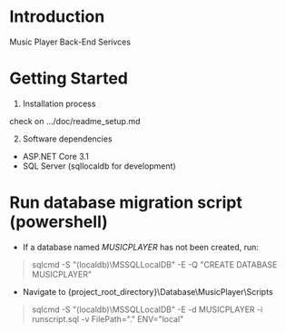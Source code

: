 
# Introduction

Music Player Back-End Serivces

# Getting Started

1. Installation process

check on .../doc/readme_setup.md

2. Software dependencies

- ASP.NET Core 3.1
- SQL Server (sqllocaldb for development)
  

# Run database migration script (powershell)

- If a database named *MUSICPLAYER* has not been created, run:

> sqlcmd -S "(localdb)\MSSQLLocalDB" -E -Q "CREATE DATABASE MUSICPLAYER"

- Navigate to {project_root_directory}\Database\MusicPlayer\Scripts

> sqlcmd -S "(localdb)\MSSQLLocalDB" -E -d MUSICPLAYER -i runscript.sql -v FilePath="." ENV="local"
